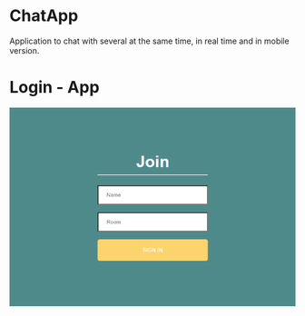 # ChatApp
Application to chat with several at the same time, in real time and in mobile version.

# Login - App
<p align="center">
  <img width="800" height="350" src="imgReadme/login.png">
</p>
